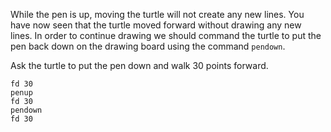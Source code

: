 While the pen is up, moving the turtle will not create any new lines.
You have now seen that the turtle moved forward without drawing any new lines. In order to continue drawing we should command the turtle to put the pen back down on the drawing board using the command `pendown`.

Ask the turtle to put the pen down and walk 30 points forward.

```result
fd 30
penup
fd 30
pendown
fd 30
```